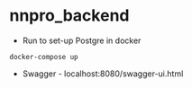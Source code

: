 # nnpro_backend

* Run to set-up Postgre in docker
```
docker-compose up
```

* Swagger - localhost:8080/swagger-ui.html
